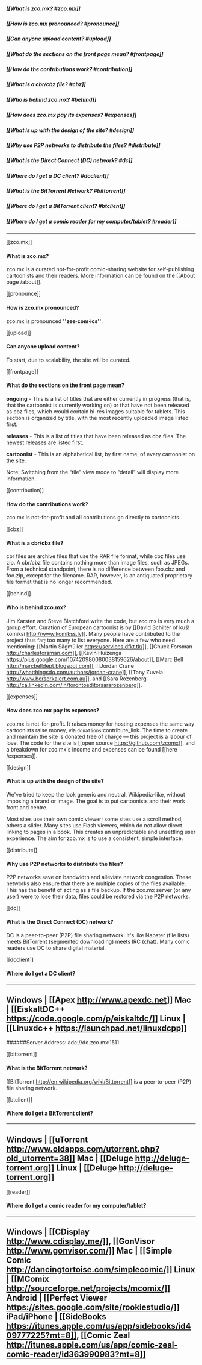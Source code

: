 ##### [[What is zco.mx? #zco.mx]]
##### [[How is zco.mx pronounced? #pronounce]]
##### [[Can anyone upload content? #upload]]
##### [[What do the sections on the front page mean? #frontpage]]
##### [[How do the contributions work? #contribution]]
##### [[What is a cbr/cbz file? #cbz]]
##### [[Who is behind zco.mx? #behind]]
##### [[How does zco.mx pay its expenses? #expenses]]
##### [[What is up with the design of the site? #design]]
##### [[Why use P2P networks to distribute the files? #distribute]]
##### [[What is the Direct Connect (DC) network? #dc]]
##### [[Where do I get a DC client? #dcclient]]
##### [[What is the BitTorrent Network? #bittorrent]]
##### [[Where do I get a BitTorrent client? #btclient]]
##### [[Where do I get a comic reader for my computer/tablet? #reader]]

-----

[[zco.mx]]
#### What is zco.mx?
zco.mx is a curated not-for-profit comic-sharing website for
self-publishing cartoonists and their readers. More information can be
found on the [[About page /about]].


[[pronounce]]
#### How is zco.mx pronounced?
zco.mx is pronounced **''zee·com·ics''**.


[[upload]]
#### Can anyone upload content?
To start, due to scalability, the site will be curated.


[[frontpage]]
#### What do the sections on the front page mean?
**ongoing** - This is a list of titles that are either currently in
progress (that is, that the cartoonist is currently working on) or that
have not been released as cbz files, which would contain hi-res images
suitable for tablets. This section is organized by title, with the most
recently uploaded image listed first.

**releases** - This is a list of titles that have been released as cbz
files. The newest releases are listed first.

**cartoonist** - This is an alphabetical list, by first name, of every
cartoonist on the site.

Note: Switching from the “tile” view mode to “detail” will display more
information.


[[contribution]]
#### How do the contributions work?
zco.mx is not-for-profit and all contributions go directly to cartoonists.


[[cbz]]
#### What is a cbr/cbz file?
cbr files are archive files that use the RAR file format, while cbz
files use zip. A cbr/cbz file contains nothing more than image files,
such as JPEGs. From a technical standpoint, there is no difference
between foo.cbz and foo.zip, except for the filename. RAR, however, is
an antiquated proprietary file format that is no longer recommended.


[[behind]]
#### Who is behind zco.mx?
Jim Karsten and Steve Blatchford write the code, but zco.mx is very much a
group effort. Curation of European cartoonist is by [[David Schilter of kuš!
komiksi http://www.komikss.lv]].  Many people have contributed to the project
thus far; too many to list everyone.  Here are a few who need mentioning:
[[Martin Sägmüller https://services.dfkt.tk/]],
[[Chuck Forsman http://charlesforsman.com]],
[[Kevin Huizenga https://plus.google.com/107420980080038159626/about]],
[[Marc Bell http://marcbelldept.blogspot.com]],
[[Jordan Crane http://whatthingsdo.com/authors/jordan-crane]],
[[Tony Zuvela http://www.berserkalert.com.au]],
and [[Sara Rozenberg http://ca.linkedin.com/in/torontoeditorsararozenberg]].


[[expenses]]
#### How does zco.mx pay its expenses?
zco.mx is not-for-profit. It raises money for hosting expenses the same
way cartoonists raise money, via ``donations``:contribute_link. The time
to create and maintain the site is donated free of charge — this project
is a labour of love. The code for the site is [[open source
https://github.com/zcomx]], and a breakdown for zco.mx's income and
expenses can be found [[here /expenses]].


[[design]]
#### What is up with the design of the site?
We've tried to keep the look generic and neutral, Wikipedia-like,
without imposing a brand or image. The goal is to put cartoonists and
their work front and centre.

Most sites use their own comic viewer; some sites use a scroll method,
others a slider. Many sites use Flash viewers, which do not allow direct
linking to pages in a book. This creates an unpredictable and unsettling
user experience. The aim for zco.mx is to use a consistent, simple
interface.


[[distribute]]
#### Why use P2P networks to distribute the files?
P2P networks save on bandwidth and alleviate network congestion. These
networks also ensure that there are multiple copies of the files
available. This has the benefit of acting as a file backup. If the
zco.mx server (or any user) were to lose their data, files could be
restored via the P2P networks.


[[dc]]
#### What is the Direct Connect (DC) network?
DC is a peer-to-peer (P2P) file sharing network. It's like Napster (file
lists) meets BitTorrent (segmented downloading) meets IRC (chat). Many
comic readers use DC to share digital material.


[[dcclient]]
#### Where do I get a DC client?
---------
Windows | [[Apex http://www.apexdc.net]]
Mac     | [[EiskaltDC++ https://code.google.com/p/eiskaltdc/]]
Linux   | [[Linuxdc++ https://launchpad.net/linuxdcpp]]
---------
######Server Address: adc://dc.zco.mx:1511


[[bittorrent]]
#### What is the BitTorrent network?
[[BitTorrent http://en.wikipedia.org/wiki/Bittorrent]] is a
peer-to-peer (P2P) file sharing network.


[[btclient]]
#### Where do I get a BitTorrent client?
---------
Windows | [[uTorrent http://www.oldapps.com/utorrent.php?old_utorrent=38]]
Mac     | [[Deluge http://deluge-torrent.org]]
Linux   | [[Deluge http://deluge-torrent.org]]
---------


[[reader]]
#### Where do I get a comic reader for my computer/tablet?
---------
Windows     | [[CDisplay http://www.cdisplay.me/]], [[GonVisor http://www.gonvisor.com/]]
Mac         | [[Simple Comic http://dancingtortoise.com/simplecomic/]]
Linux       | [[MComix http://sourceforge.net/projects/mcomix/]]
Android     | [[Perfect Viewer https://sites.google.com/site/rookiestudio/]]
iPad/iPhone | [[SideBooks https://itunes.apple.com/us/app/sidebooks/id409777225?mt=8]], [[Comic Zeal http://itunes.apple.com/us/app/comic-zeal-comic-reader/id363990983?mt=8]]
---------
